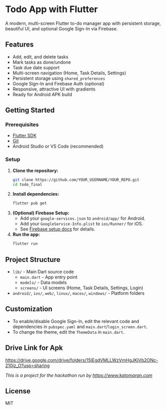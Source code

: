 # Todo App with Flutter 

A modern, multi-screen Flutter to-do manager app with persistent storage, beautiful UI, and optional Google Sign-In via Firebase.

## Features
- Add, edit, and delete tasks
- Mark tasks as done/undone
- Task due date support
- Multi-screen navigation (Home, Task Details, Settings)
- Persistent storage using `shared_preferences`
- Google Sign-In and Firebase Auth (optional)
- Responsive, attractive UI with gradients
- Ready for Android APK build

## Getting Started

### Prerequisites
- [Flutter SDK](https://flutter.dev/docs/get-started/install)
- [Git](https://git-scm.com/)
- Android Studio or VS Code (recommended)

### Setup
1. **Clone the repository:**
   ```sh
   git clone https://github.com/YOUR_USERNAME/YOUR_REPO.git
   cd todo_final
   ```
2. **Install dependencies:**
   ```sh
   flutter pub get
   ```
3. **(Optional) Firebase Setup:**
   - Add your `google-services.json` to `android/app/` for Android.
   - Add your `GoogleService-Info.plist` to `ios/Runner/` for iOS.
   - See [Firebase setup docs](https://firebase.flutter.dev/docs/overview/) for details.
4. **Run the app:**
   ```sh
   flutter run
   ```

## Project Structure
- `lib/` - Main Dart source code
  - `main.dart` - App entry point
  - `models/` - Data models
  - `screens/` - UI screens (Home, Task Details, Settings, Login)
- `android/`, `ios/`, `web/`, `linux/`, `macos/`, `windows/` - Platform folders

## Customization
- To enable/disable Google Sign-In, edit the relevant code and dependencies in `pubspec.yaml` and `main.dart`/`login_screen.dart`.
- To change the theme, edit the `ThemeData` in `main.dart`.

## Drive Link for Apk
https://drive.google.com/drive/folders/15IEgdVMLLWzVmHgJKjVb2ONc-210jz_O?usp=sharing

*This is a project for the hackathon run by https://www.katomaran.com*

## License
MIT
